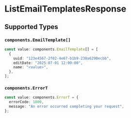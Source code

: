 # ListEmailTemplatesResponse


## Supported Types

### `components.EmailTemplate[]`

```typescript
const value: components.EmailTemplate[] = [
  {
    uuid: "123e4567-2f02-4e67-b1b9-230a6290ecbb",
    editDate: "2025-07-01 12:00:00",
    name: "<value>",
  },
];
```

### `components.ErrorT`

```typescript
const value: components.ErrorT = {
  errorCode: 1000,
  message: "An error occurred completing your request",
};
```


